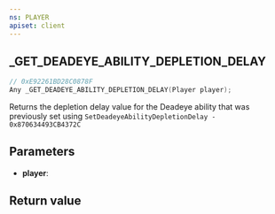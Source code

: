 ```yaml
---
ns: PLAYER
apiset: client
---
```

## _GET_DEADEYE_ABILITY_DEPLETION_DELAY

```c
// 0xE92261BD28C0878F
Any _GET_DEADEYE_ABILITY_DEPLETION_DELAY(Player player);
```

Returns the depletion delay value for the Deadeye ability that was previously set using `SetDeadeyeAbilityDepletionDelay - 0x870634493CB4372C`

## Parameters
* **player**:

## Return value

